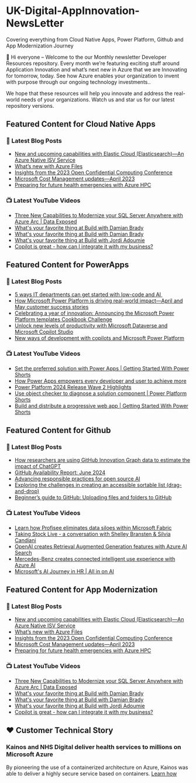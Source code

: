 # UK-Digital-AppInnovation-NewsLetter

Covering everything from Cloud Native Apps, Power Platform, Github and App Modernization Journey

👋 Hi everyone – Welcome to the our Monthly newsletter Developer Resources repository. Every month we’re featuring exciting stuff around Application Innovation and what’s next new in Azure that we are Innovating for tomorrow, today. See how Azure enables your organization to invent with purpose through our ongoing technology investments..


We hope that these resources will help you innovate and address the real-world needs of your organizations. Watch us and star us for our latest repository versions.

## Featured Content for Cloud Native Apps


### 📝 Latest Blog Posts

    
<!-- BLOGCNA:START -->
- [New and upcoming capabilities with Elastic Cloud (Elasticsearch)—An Azure Native ISV Service](https://azure.microsoft.com/blog/new-and-upcoming-capabilities-with-elastic-cloud-elasticsearch-an-azure-native-isv-service/)
- [What’s new with Azure Files](https://azure.microsoft.com/blog/what-s-new-with-azure-files/)
- [Insights from the 2023 Open Confidential Computing Conference](https://azure.microsoft.com/blog/insights-from-the-2023-open-confidential-computing-conference/)
- [Microsoft Cost Management updates—April 2023](https://azure.microsoft.com/blog/microsoft-cost-management-updates-april-2023/)
- [Preparing for future health emergencies with Azure HPC ](https://azure.microsoft.com/blog/preparing-for-future-health-emergencies-with-azure-hpc/)
<!-- BLOGCNA:END -->

### 📺 Latest YouTube Videos

 
<!-- YOUTUBECNA:START -->
- [Three New Capabilities to Modernize your SQL Server Anywhere with Azure Arc | Data Exposed](https://www.youtube.com/watch?v=DkIY4-qwhoU)
- [What&#39;s your favorite thing at Build with Damian Brady](https://www.youtube.com/watch?v=d59tiH8I_Qs)
- [What&#39;s your favorite thing at Build with Damian Brady](https://www.youtube.com/watch?v=LOlNJVPevNU)
- [What&#39;s your favorite thing at Build with Jordi Adoumie](https://www.youtube.com/watch?v=fNrwqhg7A1Q)
- [Copilot is great - how can I integrate it with my business?](https://www.youtube.com/watch?v=v69eVkjTQbg)
<!-- YOUTUBECNA:END -->

##  Featured Content for PowerApps
### 📝 Latest Blog Posts
<!-- BLOGPOWER:START -->
- [5 ways IT departments can get started with low-code and AI ](https://www.microsoft.com/en-us/microsoft-copilot/blog/copilot-studio/5-ways-it-departments-can-get-started-with-low-code-and-ai/)
- [How Microsoft Power Platform is driving real-world impact—April and May customer success stories](https://www.microsoft.com/en-us/power-platform/blog/2024/06/26/how-microsoft-power-platform-is-driving-real-world-impact-april-and-may-customer-success-stories/)
- [Celebrating a year of innovation: Announcing the Microsoft Power Platform templates Cookbook Challenge](https://www.microsoft.com/en-us/power-platform/blog/2024/06/06/celebrating-a-year-of-innovation-announcing-the-microsoft-power-platform-templates-cookbook-challenge/)
- [Unlock new levels of productivity with Microsoft Dataverse and Microsoft Copilot Studio](https://powerapps.microsoft.com/en-us/blog/unlock-new-levels-of-productivity-with-microsoft-dataverse-and-microsoft-copilot-studio/)
- [New ways of development with copilots and Microsoft Power Platform](https://www.microsoft.com/en-us/power-platform/blog/2024/05/21/new-ways-of-development-with-copilots-and-microsoft-power-platform/)
<!-- BLOGPOWER:END -->
 ### 📺 Latest YouTube Videos
    
<!-- YOUTUBEPOWER:START -->
- [Set the preferred solution with Power Apps | Getting Started With Power Shorts](https://www.youtube.com/watch?v=WohjakB8OdE)
- [How Power Apps empowers every developer and user to achieve more](https://www.youtube.com/watch?v=JljagTqxkOk)
- [Power Platform 2024 Release Wave 2 Highlights](https://www.youtube.com/watch?v=fo3mSmPpz7s)
- [Use object checker to diagnose a solution component | Power Platform Shorts](https://www.youtube.com/watch?v=h_OwFRgj1U8)
- [Build and distribute a progressive web app | Getting Started With Power Shorts](https://www.youtube.com/watch?v=Pzs8zTXy8kI)
<!-- YOUTUBEPOWER:END -->

##  Featured Content for Github
### 📝 Latest Blog Posts
<!-- BLOGGITHUB:START -->
- [How researchers are using GitHub Innovation Graph data to estimate the impact of ChatGPT](https://github.blog/2024-07-17-how-researchers-are-using-github-innovation-graph-data-to-estimate-the-impact-of-chatgpt/)
- [GitHub Availability Report: June 2024](https://github.blog/2024-07-12-github-availability-report-june-2024/)
- [Advancing responsible practices for open source AI](https://github.blog/2024-07-11-advancing-responsible-practices-for-open-source-ai/)
- [Exploring the challenges in creating an accessible sortable list (drag-and-drop)](https://github.blog/2024-07-09-exploring-the-challenges-in-creating-an-accessible-sortable-list-drag-and-drop/)
- [Beginner’s guide to GitHub: Uploading files and folders to GitHub](https://github.blog/2024-07-08-beginners-guide-to-github-uploading-files-and-folders-to-github/)
<!-- BLOGGITHUB:END -->
### 📺 Latest YouTube Videos
<!-- YOUTUBEGITHUB:START -->
- [Learn how Profisee eliminates data siloes within Microsoft Fabric](https://www.youtube.com/watch?v=kMZE6KjCs98)
- [Taking Stock Live - a conversation with Shelley Bransten &amp; Silvia Candiani](https://www.youtube.com/watch?v=NMEdNprUOzI)
- [OpenAI creates Retrieval Augmented Generation features with Azure AI Search](https://www.youtube.com/watch?v=cjIE5fBInAE)
- [Mercedes-Benz creates connected intelligent use experience with Azure AI](https://www.youtube.com/watch?v=ocxnhqZuS8w)
- [Microsoft&#39;s AI Journey in HR | All in on AI](https://www.youtube.com/watch?v=ffrmZhT3BJA)
<!-- YOUTUBEGITHUB:END -->
##  Featured Content for App Modernization
### 📝 Latest Blog Posts
<!-- BLOGAPPMOD:START -->
- [New and upcoming capabilities with Elastic Cloud (Elasticsearch)—An Azure Native ISV Service](https://azure.microsoft.com/blog/new-and-upcoming-capabilities-with-elastic-cloud-elasticsearch-an-azure-native-isv-service/)
- [What’s new with Azure Files](https://azure.microsoft.com/blog/what-s-new-with-azure-files/)
- [Insights from the 2023 Open Confidential Computing Conference](https://azure.microsoft.com/blog/insights-from-the-2023-open-confidential-computing-conference/)
- [Microsoft Cost Management updates—April 2023](https://azure.microsoft.com/blog/microsoft-cost-management-updates-april-2023/)
- [Preparing for future health emergencies with Azure HPC ](https://azure.microsoft.com/blog/preparing-for-future-health-emergencies-with-azure-hpc/)
<!-- BLOGAPPMOD:END -->
### 📺 Latest YouTube Videos
<!-- YOUTUBEAPPMOD:START -->
- [Three New Capabilities to Modernize your SQL Server Anywhere with Azure Arc | Data Exposed](https://www.youtube.com/watch?v=DkIY4-qwhoU)
- [What&#39;s your favorite thing at Build with Damian Brady](https://www.youtube.com/watch?v=d59tiH8I_Qs)
- [What&#39;s your favorite thing at Build with Damian Brady](https://www.youtube.com/watch?v=LOlNJVPevNU)
- [What&#39;s your favorite thing at Build with Jordi Adoumie](https://www.youtube.com/watch?v=fNrwqhg7A1Q)
- [Copilot is great - how can I integrate it with my business?](https://www.youtube.com/watch?v=v69eVkjTQbg)
<!-- YOUTUBEAPPMOD:END -->


## ♥️ Customer Technical Story 

### Kainos and NHS Digital deliver health services to millions on Microsoft Azure

By pioneering the use of a containerized architecture on Azure, Kainos was able to deliver a highly secure service based on containers. [Learn how](https://customers.microsoft.com/en-us/story/1368348549535774520-kainos-and-nhs-digital-deliver-health-services-to-millions-on-microsoft-azure)

